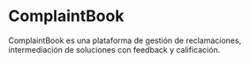 # ComplaintBook

ComplaintBook es una plataforma de gestión de reclamaciones, intermediación de soluciones con feedback y calificación.

